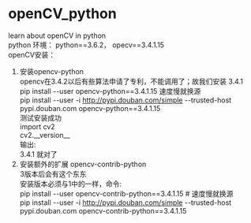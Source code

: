 # openCV_python
learn about openCV in python<br>
python 环境： python\==3.6.2， opecv\==3.4.1.15<br>
openCV安装：<br>
1. 安装opencv-python<br>
    opencv在3.4.2以后有些算法申请了专利，不能调用了；故我们安装 3.4.1<br>
    pip install \--user opencv-python==3.4.1.15  速度慢就换源<br>
    pip install \--user -i http://pypi.douban.com/simple \--trusted-host pypi.douban.com opencv-python\==3.4.1.15<br>
    测试安装成功<br>
    import cv2<br>
    cv2.\_\_version\_\_<br>
    输出:<br>
    3.4.1  就对了<br>
2. 安装额外的扩展 opencv-contrib-python<br>
    3版本后会有这个东东<br>
    安装版本必须与1中的一样，命令:<br>
    pip install --user opencv-contrib-python==3.4.1.15 # 速度慢就换源<br>
    pip install --user -i http://pypi.douban.com/simple --trusted-host pypi.douban.com opencv-contrib-python==3.4.1.15<br>


